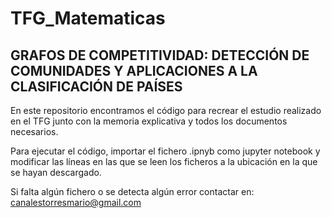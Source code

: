 # TFG_Matematicas
## GRAFOS DE COMPETITIVIDAD: DETECCIÓN DE COMUNIDADES Y APLICACIONES A LA CLASIFICACIÓN DE PAÍSES

En este repositorio encontramos el código para recrear el estudio realizado en el TFG junto con 
la memoria explicativa y todos los documentos necesarios.

Para ejecutar el código, importar el fichero .ipnyb como jupyter notebook y modificar las líneas
en las que se leen los ficheros a la ubicación en la que se hayan descargado.

Si falta algún fichero o se detecta algún error contactar en: canalestorresmario@gmail.com
